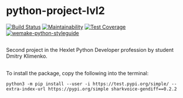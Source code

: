 # python-project-lvl2
[![Build Status](https://travis-ci.org/sharkvoice/python-project-lvl2.svg?branch=master)](https://travis-ci.org/sharkvoice/python-project-lvl2)
[![Maintainability](https://api.codeclimate.com/v1/badges/a39b88f77390224636bb/maintainability)](https://codeclimate.com/github/sharkvoice/python-project-lvl2/maintainability)
[![Test Coverage](https://api.codeclimate.com/v1/badges/a39b88f77390224636bb/test_coverage)](https://codeclimate.com/github/sharkvoice/python-project-lvl2/test_coverage)
[![wemake-python-styleguide](https://img.shields.io/badge/style-wemake-000000.svg)](https://github.com/wemake-services/wemake-python-styleguide)
##
Second project in the Hexlet Python Developer profession by student Dmitry Klimenko.
##
To install the package, copy the following into the terminal:  
```
python3 -m pip install --user -i https://test.pypi.org/simple/ --extra-index-url https://pypi.org/simple sharkvoice-gendiff==0.2.2